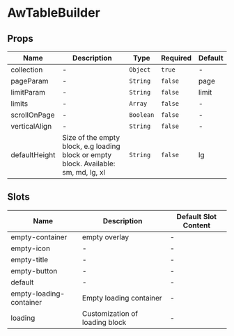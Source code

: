 # AwTableBuilder

## Props

<!-- @vuese:AwTableBuilder:props:start -->
|Name|Description|Type|Required|Default|
|---|---|---|---|---|
|collection|-|`Object`|`true`|-|
|pageParam|-|`String`|`false`|page|
|limitParam|-|`String`|`false`|limit|
|limits|-|`Array`|`false`|-|
|scrollOnPage|-|`Boolean`|`false`|-|
|verticalAlign|-|`String`|`false`|-|
|defaultHeight|Size of the empty block, e.g loading block or empty block. Available: sm, md, lg, xl|`String`|`false`|lg|

<!-- @vuese:AwTableBuilder:props:end -->

## Slots

<!-- @vuese:AwTableBuilder:slots:start -->
|Name|Description|Default Slot Content|
|---|---|---|
|empty-container|empty overlay|-|
|empty-icon|-|-|
|empty-title|-|-|
|empty-button|-|-|
|default|-|-|
|empty-loading-container|Empty loading container|-|
|loading|Customization of loading block|-|

<!-- @vuese:AwTableBuilder:slots:end -->

